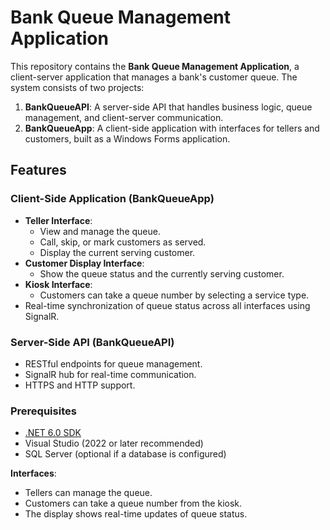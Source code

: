 # Bank Queue Management Application

This repository contains the **Bank Queue Management Application**, a client-server application that manages a bank's customer queue. The system consists of two projects:

1. **BankQueueAPI**: A server-side API that handles business logic, queue management, and client-server communication.
2. **BankQueueApp**: A client-side application with interfaces for tellers and customers, built as a Windows Forms application.

## Features

### Client-Side Application (BankQueueApp)
- **Teller Interface**:
  - View and manage the queue.
  - Call, skip, or mark customers as served.
  - Display the current serving customer.
- **Customer Display Interface**:
  - Show the queue status and the currently serving customer.
- **Kiosk Interface**:
  - Customers can take a queue number by selecting a service type.
- Real-time synchronization of queue status across all interfaces using SignalR.

### Server-Side API (BankQueueAPI)
- RESTful endpoints for queue management.
- SignalR hub for real-time communication.
- HTTPS and HTTP support.

### Prerequisites
- [.NET 6.0 SDK](https://dotnet.microsoft.com/)
- Visual Studio (2022 or later recommended)
- SQL Server (optional if a database is configured)

**Interfaces**:
   - Tellers can manage the queue.
   - Customers can take a queue number from the kiosk.
   - The display shows real-time updates of queue status.
